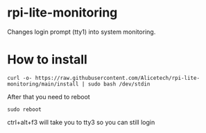 # rpi-lite-monitoring
Changes login prompt (tty1)  into system monitoring.

# How to install
```
curl -o- https://raw.githubusercontent.com/Alicetech/rpi-lite-monitoring/main/install | sudo bash /dev/stdin
```
After that you need to reboot
```
sudo reboot
```

ctrl+alt+f3 will take you to tty3 so you can still login

